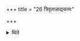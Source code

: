 +++
title = "26 त्रिवृतान्नाद्यकामः"

+++

<details><summary>थिते</summary>

26. (A sacrificer) desirous of food should perform an Atirātra-sacrifice with all the stotras in nine-versed stoma; 
</details>
